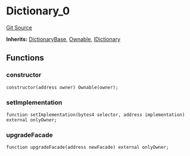 # Dictionary_0
[Git Source](https://github.com/metacontract/mc/blob/main/src/devkit/Flattened.sol)

**Inherits:**
[DictionaryBase](abstract.DictionaryBase.md), [Ownable](abstract.Ownable.md), [IDictionary](interface.IDictionary.md)


## Functions
### constructor


```solidity
constructor(address owner) Ownable(owner);
```

### setImplementation


```solidity
function setImplementation(bytes4 selector, address implementation) external onlyOwner;
```

### upgradeFacade


```solidity
function upgradeFacade(address newFacade) external onlyOwner;
```

